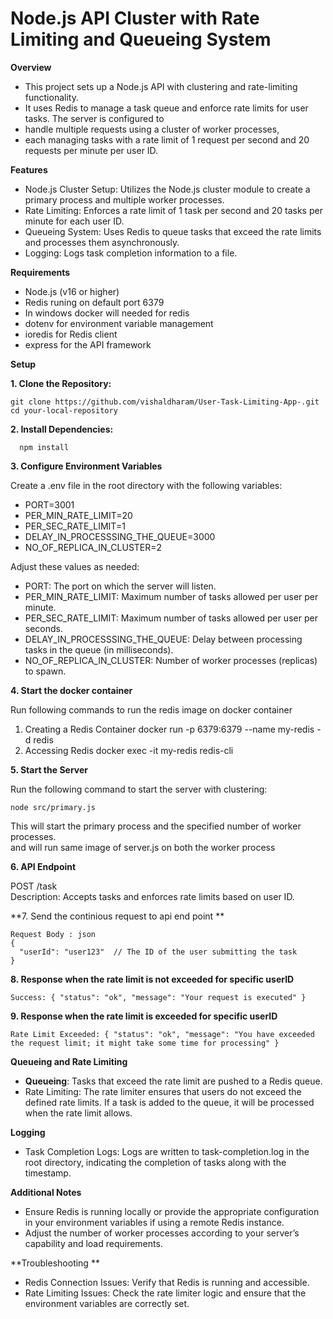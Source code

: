 # Node.js API Cluster with Rate Limiting and Queueing System


**Overview**

- This project sets up a Node.js API with clustering and rate-limiting functionality.   
- It uses Redis to manage a task queue and enforce rate limits for user tasks. The server is configured to  
- handle multiple requests using a cluster of worker processes,  
- each managing tasks with a rate limit of 1 request per second and 20 requests per minute per user ID.


**Features**

- Node.js Cluster Setup: Utilizes the Node.js cluster module to create a primary process and multiple worker processes.  
- Rate Limiting: Enforces a rate limit of 1 task per second and 20 tasks per minute for each user ID.  
- Queueing System: Uses Redis to queue tasks that exceed the rate limits and processes them asynchronously.  
- Logging: Logs task completion information to a file.


**Requirements**

- Node.js (v16 or higher)  
- Redis runing on default port 6379  
- In windows docker will needed for redis  
- dotenv for environment variable management  
- ioredis for Redis client  
- express for the API framework


**Setup**

**1. Clone the Repository:**
   ```
   git clone https://github.com/vishaldharam/User-Task-Limiting-App-.git  
   cd your-local-repository
```
**2. Install Dependencies:**
 ```
   npm install
```

**3. Configure Environment Variables**

Create a .env file in the root directory with the following variables:

- PORT=3001  
- PER_MIN_RATE_LIMIT=20  
- PER_SEC_RATE_LIMIT=1  
- DELAY_IN_PROCESSSING_THE_QUEUE=3000  
- NO_OF_REPLICA_IN_CLUSTER=2

Adjust these values as needed:  
- PORT: The port on which the server will listen.  
- PER_MIN_RATE_LIMIT: Maximum number of tasks allowed per user per minute.  
- PER_SEC_RATE_LIMIT: Maximum number of tasks allowed per user per seconds.  
- DELAY_IN_PROCESSSING_THE_QUEUE: Delay between processing tasks in the queue (in milliseconds).  
- NO_OF_REPLICA_IN_CLUSTER: Number of worker processes (replicas) to spawn.

**4. Start the docker container**

Run following commands to run the redis image on docker container    
1. Creating a Redis Container
   docker run -p 6379:6379 --name my-redis -d redis
3. Accessing Redis
   docker exec -it my-redis redis-cli


**5. Start the Server**
   
Run the following command to start the server with clustering:  
```
node src/primary.js  
```
This will start the primary process and the specified number of worker processes.  
and will run same image of server.js on both the worker process

**6. API Endpoint**

POST /task  
Description: Accepts tasks and enforces rate limits based on user ID.

**7. Send the continious request to api end point **
```
Request Body : json  
{  
  "userId": "user123"  // The ID of the user submitting the task  
}
```

**8. Response when the rate limit is not exceeded for specific userID**  
```
Success: { "status": "ok", "message": "Your request is executed" } 
```

**9. Response when the rate limit is  exceeded for specific userID**  
```
Rate Limit Exceeded: { "status": "ok", "message": "You have exceeded the request limit; it might take some time for processing" }
```

****Queueing and Rate Limiting****

- **Queueing**: Tasks that exceed the rate limit are pushed to a Redis queue.  
- Rate Limiting: The rate limiter ensures that users do not exceed the defined rate limits. If a task is added to the queue, it will be processed when the rate limit allows.  

**Logging**  
- Task Completion Logs: Logs are written to task-completion.log in the root directory, indicating the completion of tasks along with the timestamp.  

**Additional Notes**  
- Ensure Redis is running locally or provide the appropriate configuration in your environment variables if using a remote Redis instance.  
- Adjust the number of worker processes according to your server’s capability and load requirements.

**Troubleshooting ** 
- Redis Connection Issues: Verify that Redis is running and accessible.  
- Rate Limiting Issues: Check the rate limiter logic and ensure that the environment variables are correctly set.
